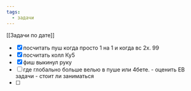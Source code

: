 ```yaml
---
tags:
  - задачи
---
```

[[Задачи по дате]]
- [x] посчитать пуш когда просто 1 на 1 и когда вс 2х. 99
- [x] посчитать колл Ку5
- [x] фиш выкинул руку
- [ ] где глобально больше велью в пуше или 4бете. - оценить ЕВ задачи - стоит ли заниматься
- [ ] 